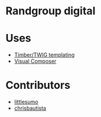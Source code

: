 # Randgroup digital

# Uses

- [Timber/TWIG templating ](https://github.com/timber/timber/wiki) 
- [Visual Composer](https://wpbakery.atlassian.net/wiki/display/VC/Getting+Started)

# Contributors
- [littlesumo](https://github.com/littlesumo)
- [chrisbautista](https://github.com/chrisbautista)
